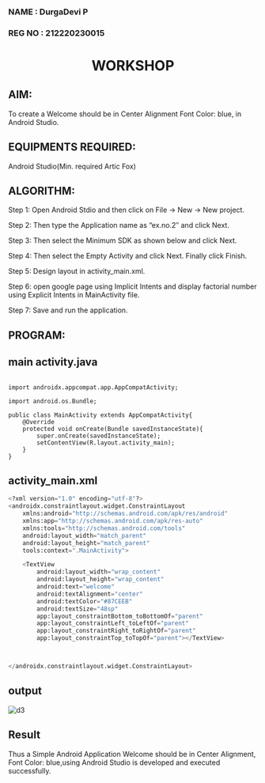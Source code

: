 ### NAME : DurgaDevi P
### REG NO : 212220230015
# <p align="center"> WORKSHOP</p>
## AIM:
To create a Welcome should be in Center Alignment Font Color: blue, in Android Studio.

## EQUIPMENTS REQUIRED:
Android Studio(Min. required Artic Fox)

## ALGORITHM:
Step 1: Open Android Stdio and then click on File -> New -> New project.

Step 2: Then type the Application name as “ex.no.2″ and click Next.

Step 3: Then select the Minimum SDK as shown below and click Next.

Step 4: Then select the Empty Activity and click Next. Finally click Finish.

Step 5: Design layout in activity_main.xml.

Step 6: open google page using Implicit Intents and display factorial number using Explicit Intents in MainActivity file.

Step 7: Save and run the application.

## PROGRAM:
## main activity.java
```pythonpackage com.example.myapplication;

import androidx.appcompat.app.AppCompatActivity;

import android.os.Bundle;

public class MainActivity extends AppCompatActivity{
    @Override
    protected void onCreate(Bundle savedInstanceState){
        super.onCreate(savedInstanceState);
        setContentView(R.layout.activity_main);
    }
}
```

## activity_main.xml
```python
<?xml version="1.0" encoding="utf-8"?>
<androidx.constraintlayout.widget.ConstraintLayout
    xmlns:android="http://schemas.android.com/apk/res/android"
    xmlns:app="http://schemas.android.com/apk/res-auto"
    xmlns:tools="http://schemas.android.com/tools"
    android:layout_width="match_parent"
    android:layout_height="match_parent"
    tools:context=".MainActivity">

    <TextView
        android:layout_width="wrap_content"
        android:layout_height="wrap_content"
        android:text="welcome"
        android:textAlignment="center"
        android:textColor="#87CEEB"
        android:textSize="48sp"
        app:layout_constraintBottom_toBottomOf="parent"
        app:layout_constraintLeft_toLeftOf="parent"
        app:layout_constraintRight_toRightOf="parent"
        app:layout_constraintTop_toTopOf="parent"></TextView>



</androidx.constraintlayout.widget.ConstraintLayout>
```
## output
![d3](https://user-images.githubusercontent.com/75235704/168268702-c4abd0f3-6758-4f6b-b99b-3261400f843a.png)



## Result
Thus a Simple Android Application Welcome should be in Center Alignment, Font Color: blue,using Android Studio is developed and executed successfully.

